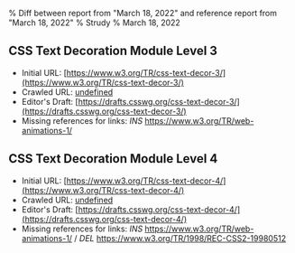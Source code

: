 % Diff between report from "March 18, 2022" and reference report from "March 18, 2022"
% Strudy
% March 18, 2022

## CSS Text Decoration Module Level 3

- Initial URL: [https://www.w3.org/TR/css-text-decor-3/](https://www.w3.org/TR/css-text-decor-3/)
- Crawled URL: [undefined](undefined)
- Editor's Draft: [https://drafts.csswg.org/css-text-decor-3/](https://drafts.csswg.org/css-text-decor-3/)
- Missing references for links: *INS* https://www.w3.org/TR/web-animations-1/


## CSS Text Decoration Module Level 4

- Initial URL: [https://www.w3.org/TR/css-text-decor-4/](https://www.w3.org/TR/css-text-decor-4/)
- Crawled URL: [undefined](undefined)
- Editor's Draft: [https://drafts.csswg.org/css-text-decor-4/](https://drafts.csswg.org/css-text-decor-4/)
- Missing references for links: *INS* https://www.w3.org/TR/web-animations-1/ / *DEL* https://www.w3.org/TR/1998/REC-CSS2-19980512



